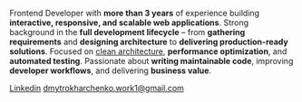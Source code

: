 Frontend Developer with <b>more than 3 years</b> of experience building <b>interactive, responsive, and scalable web applications</b>. Strong background in the <b>full development lifecycle</b> – from <b>gathering requirements</b> and <b>designing architecture</b> to <b>delivering production-ready solutions</b>. Focused on <u>clean architecture</u>, <b>performance optimization</b>, and <b>automated testing</b>. Passionate about <b>writing maintainable code</b>, improving <b>developer workflows</b>, and delivering <b>business value</b>.

[Linkedin](https://www.linkedin.com/in/dmytro-kharchenko-frontend/ "Check out my linkedin profile")
dmytrokharchenko.work1@gmail.com
